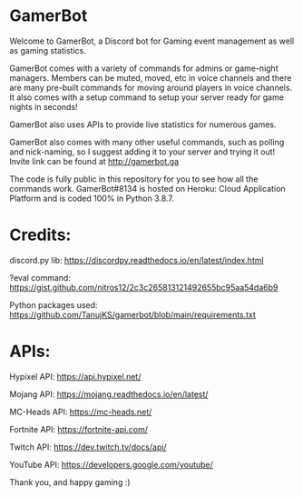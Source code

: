 # GamerBot
Welcome to GamerBot, a Discord bot for Gaming event management as well as gaming statistics.

GamerBot comes with a variety of commands for admins or game-night managers. Members can be muted, moved, etc in voice channels and there are many pre-built commands for moving around players in voice channels. It also comes with a setup command to setup your server ready for game nights in seconds!

GamerBot also uses APIs to provide live statistics for numerous games. 

GamerBot also comes with many other useful commands, such as polling and nick-naming, so I suggest adding it to your server and trying it out! 
Invite link can be found at http://gamerbot.ga


The code is fully public in this repository for you to see how all the commands work. GamerBot#8134 is hosted on Heroku: Cloud Application Platform and is coded 100% in Python 3.8.7. 

# Credits:
discord.py lib: https://discordpy.readthedocs.io/en/latest/index.html

?eval command: https://gist.github.com/nitros12/2c3c265813121492655bc95aa54da6b9

Python packages used: https://github.com/TanujKS/gamerbot/blob/main/requirements.txt
  
# APIs:

Hypixel API: https://api.hypixel.net/

Mojang API: https://mojang.readthedocs.io/en/latest/

MC-Heads API: https://mc-heads.net/

Fortnite API: https://fortnite-api.com/

Twitch API: https://dev.twitch.tv/docs/api/

YouTube API: https://developers.google.com/youtube/

Thank you, and happy gaming :)

